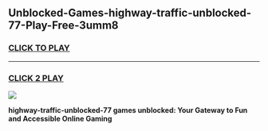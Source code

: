 
## Unblocked-Games-highway-traffic-unblocked-77-Play-Free-3umm8
<h3>
<a href="https://premium76.site?title=highway-traffic-unblocked-77&ref=21A">CLICK TO PLAY</a></h3>
<hr>

<h3>
<a href="https://premium76.site?title=highway-traffic-unblocked-77&ref=21A">CLICK 2 PLAY</a>
  
</h3>

<a href="https://premium76.site?title=highway-traffic-unblocked-77&ref=21A"><img src="https://clearcache.store/games.png"></a>


**highway-traffic-unblocked-77 games unblocked: Your Gateway to Fun and Accessible Online Gaming**
